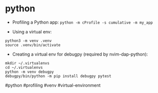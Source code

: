 # python

- Profiling a Python app:
`python -m cProfile -s cumulative -m my_app`

- Using a virtual env:
```
python3 -m venv .venv
source .venv/bin/activate
```

- Creating a virtual env for debugpy (required by nvim-dap-python):
```
mkdir ~/.virtualenvs
cd ~/.virtualenvs
python -m venv debugpy
debugpy/bin/python -m pip install debugpy pytest
```

#python #profiling #venv #virtual-environment

